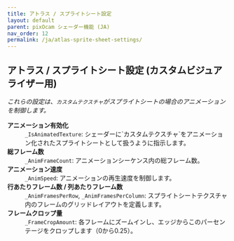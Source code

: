 ```yaml
---
title: アトラス / スプライトシート設定
layout: default
parent: pixOcam シェーダー機能 (JA)
nav_order: 12
permalink: /ja/atlas-sprite-sheet-settings/
---
```


## アトラス / スプライトシート設定 (カスタムビジュアライザー用)

*これらの設定は、`カスタムテクスチャ`がスプライトシートの場合のアニメーションを制御します。*

<dl>
  <dt><strong>アニメーション有効化</strong></dt>
  <dd><code>_IsAnimatedTexture</code>: シェーダーに`カスタムテクスチャ`をアニメーション化されたスプライトシートとして扱うように指示します。</dd>

  <dt><strong>総フレーム数</strong></dt>
  <dd><code>_AnimFrameCount</code>: アニメーションシーケンス内の総フレーム数。</dd>

  <dt><strong>アニメーション速度</strong></dt>
  <dd><code>_AnimSpeed</code>: アニメーションの再生速度を制御します。</dd>

  <dt><strong>行あたりフレーム数 / 列あたりフレーム数</strong></dt>
  <dd><code>_AnimFramesPerRow</code>, <code>_AnimFramesPerColumn</code>: スプライトシートテクスチャ内のフレームのグリッドレイアウトを定義します。</dd>

  <dt><strong>フレームクロップ量</strong></dt>
  <dd><code>_FrameCropAmount</code>: 各フレームにズームインし、エッジからこのパーセンテージをクロップします（0から0.25）。</dd>
</dl>